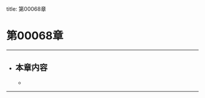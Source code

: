 title: 第00068章
# 第00068章
-------------------------------------------------
- 本章内容
    - 
    - 
-------------------------------------------------
